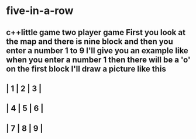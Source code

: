 # five-in-a-row
c++little game
two player game
First you look at the map and there is nine block and then you enter a number 1 to 9 
I'll give you an example like when you enter a number 1 then there will be a 'o' on the first block
I'll draw a picture like this
-------------
| 1 | 2 | 3 |
-------------
| 4 | 5 | 6 |
-------------
| 7 | 8 | 9 |
-------------

